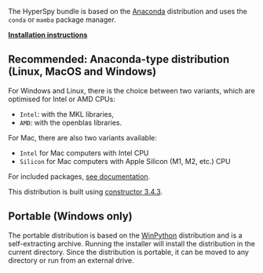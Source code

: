 The HyperSpy bundle is based on the [Anaconda](https://docs.anaconda.com/anaconda/) distribution and uses the `conda` or `mamba` package manager.

**[Installation instructions](https://hyperspy.org/hyperspy-bundle/install.html)**

## Recommended: Anaconda-type distribution (Linux, MacOS and Windows)

For Windows and Linux, there is the choice between two variants, which are optimised for Intel or AMD CPUs:
- `Intel`: with the MKL libraries,
- `AMD`: with the openblas libraries.

For Mac, there are also two variants available:
- `Intel` for Mac computers with Intel CPU
- `Silicon` for Mac computers with Apple Silicon (M1, M2, etc.) CPU

For included packages, [see documentation](https://hyperspy.org/hyperspy-bundle/index.html#included-software-and-libraries).

This distribution is built using [constructor 3.4.3](https://github.com/conda/constructor).

## Portable (Windows only)
The portable distribution is based on the [WinPython](https://winpython.github.io) distribution and is a self-extracting archive. Running the installer will install the distribution in the current directory. Since the distribution is portable, it can be moved to any directory or run from an external drive.


